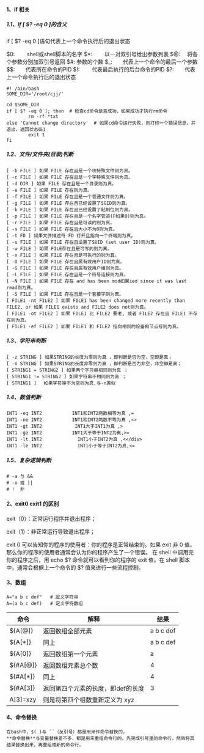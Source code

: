 #### 1、if 相关

##### 1.1、if [ $? -eq 0 \]的含义

if [ $? -eq 0 ]语句代表上一个命令执行后的退出状态

$0: 　　shell或shell脚本的名字
$*:　　 以一对双引号给出参数列表
$@:　 将各个参数分别加双引号返回
$#:    参数的个数
$_:　　代表上一个命令的最后一个参数
$$:　　代表所在命令的PID
$!:　　 代表最后执行的后台命令的PID
$?:　　代表上一个命令执行后的退出状态

```shell
#! /bin/bash
SOME_DIR='/root/cjj/'  

cd $SOME_DIR
if [ $? -eq 0 ]; then  # 检查cd命令是否成功，如果成功才执行rm命令
        rm -rf *txt
else 'Cannot change directory'  # 如果cd命令运行失败，则打印一个错误信息，并退出，返回状态码1
        exit 1
fi
```

##### 1.2、文件/文件夹(目录)判断

```shell
[ -b FILE ] 如果 FILE 存在且是一个块特殊文件则为真。
[ -c FILE ] 如果 FILE 存在且是一个字特殊文件则为真。
[ -d DIR ] 如果 FILE 存在且是一个目录则为真。
[ -e FILE ] 如果 FILE 存在则为真。
[ -f FILE ] 如果 FILE 存在且是一个普通文件则为真。
[ -g FILE ] 如果 FILE 存在且已经设置了SGID则为真。
[ -k FILE ] 如果 FILE 存在且已经设置了粘制位则为真。
[ -p FILE ] 如果 FILE 存在且是一个名字管道(F如果O)则为真。
[ -r FILE ] 如果 FILE 存在且是可读的则为真。
[ -s FILE ] 如果 FILE 存在且大小不为0则为真。
[ -t FD ] 如果文件描述符 FD 打开且指向一个终端则为真。
[ -u FILE ] 如果 FILE 存在且设置了SUID (set user ID)则为真。
[ -w FILE ] 如果 FILE存在且是可写的则为真。
[ -x FILE ] 如果 FILE 存在且是可执行的则为真。
[ -O FILE ] 如果 FILE 存在且属有效用户ID则为真。
[ -G FILE ] 如果 FILE 存在且属有效用户组则为真。
[ -L FILE ] 如果 FILE 存在且是一个符号连接则为真。
[ -N FILE ] 如果 FILE 存在 and has been mod如果ied since it was last read则为真。
[ -S FILE ] 如果 FILE 存在且是一个套接字则为真。
[ FILE1 -nt FILE2 ] 如果 FILE1 has been changed more recently than FILE2, or 如果 FILE1 exists and FILE2 does not则为真。
[ FILE1 -ot FILE2 ] 如果 FILE1 比 FILE2 要老, 或者 FILE2 存在且 FILE1 不存在则为真。
[ FILE1 -ef FILE2 ] 如果 FILE1 和 FILE2 指向相同的设备和节点号则为真。
```

##### 1.3、字符串判断 

```shell
[ -z STRING ] 如果STRING的长度为零则为真 ，即判断是否为空，空即是真；
[ -n STRING ] 如果STRING的长度非零则为真 ，即判断是否为非空，非空即是真；
[ STRING1 = STRING2 ] 如果两个字符串相同则为真 ；
[ STRING1 != STRING2 ] 如果字符串不相同则为真 ；
[ STRING1 ]　 如果字符串不为空则为真,与-n类似
```

##### 1.4、数值判断

```
INT1 -eq INT2           INT1和INT2两数相等为真 ,=
INT1 -ne INT2           INT1和INT2两数不等为真 ,<>
INT1 -gt INT2            INT1大于INT1为真 ,>
INT1 -ge INT2           INT1大于等于INT2为真,>=
INT1 -lt INT2             INT1小于INT2为真 ,<</div>
INT1 -le INT2             INT1小于等于INT2为真,<=
```

##### 1.5、复杂逻辑判断

```
# -a 与 &&
# -o 或 ||
# !  非
```



#### 2、exit0 exit1 的区别

exit（0）：正常运行程序并退出程序；

exit（1）：非正常运行导致退出程序；

exit 0 可以告知你的程序的使用者：你的程序是正常结束的。如果 exit 非 0 值，那么你的程序的使用者通常会认为你的程序产生了一个错误。
在 shell 中调用完你的程序之后，用 echo $? 命令就可以看到你的程序的 exit 值。在 shell 脚本中，通常会根据上一个命令的 $? 值来进行一些流程控制。

#### 3、数组

```
A="a b c def"   # 定义字符串
A=(a b c def)   # 定义字符数组
```

| 命令     | 解释                              | 结果      |
| -------- | --------------------------------- | --------- |
| ${A[@]}  | 返回数组全部元素                  | a b c def |
| ${A[*]}  | 同上                              | a b c def |
| ${A[0]}  | 返回数组第一个元素                | a         |
| ${#A[@]} | 返回数组元素总个数                | 4         |
| ${#A[*]} | 同上                              | 4         |
| ${#A[3]} | 返回第四个元素的长度，即def的长度 | 3         |
| A[3]=xzy | 则是将第四个组数重新定义为 xyz    |           |

#### 4、命令替换

```shell
在bash中，$( )与 ``（反引号）都是用来作命令替换的。
**命令替换**与变量替换差不多，都是用来重组命令行的，先完成引号里的命令行，然后将其结果替换出来，再重组成新的命令行。
```

